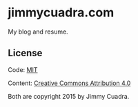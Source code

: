 # jimmycuadra.com

My blog and resume.

## License

Code: [MIT](http://opensource.org/licenses/MIT)

Content: [Creative Commons Attribution 4.0](http://creativecommons.org/licenses/by/4.0/)

Both are copyright 2015 by Jimmy Cuadra.
